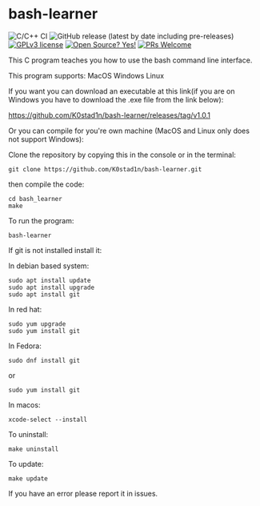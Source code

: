 # bash-learner

![C/C++ CI](https://github.com/K0stad1n/bash_learner/workflows/C/C++%20CI/badge.svg)
![GitHub release (latest by date including pre-releases)](https://img.shields.io/github/v/release/K0stad1n/bash-learner?include_prereleases)
[![GPLv3 license](https://img.shields.io/badge/License-GPLv3-blue.svg)](http://perso.crans.org/besson/LICENSE.html)
[![Open Source? Yes!](https://badgen.net/badge/Open%20Source%20%3F/Yes%21/blue?icon=github)](https://github.com/Naereen/badges/)
[![PRs Welcome](https://img.shields.io/badge/PRs-welcome-brightgreen.svg)](http://makeapullrequest.com)

This C program teaches you how to use the bash command line interface.

This program supports:
MacOS
Windows
Linux

If you want you can download an executable at this link(if you are on Windows you have to download the .exe file from the link below):

https://github.com/K0stad1n/bash-learner/releases/tag/v1.0.1

Or you can compile for you're own machine (MacOS and Linux only does not support Windows):

Clone the repository by copying this in the console or in the terminal:
```
git clone https://github.com/K0stad1n/bash-learner.git
```
then compile the code:

```
cd bash_learner
make
```
To run the program:
```
bash-learner
```
If git is not installed install it:

In debian based system:
```
sudo apt install update
sudo apt install upgrade
sudo apt install git
```
In red hat:
```
sudo yum upgrade
sudo yum install git
```
In Fedora:
```
sudo dnf install git
```
or 
```
sudo yum install git
```
In macos:
```
xcode-select --install
```
To uninstall:
```
make uninstall
```
To update:
```
make update
```

If you have an error please report it in issues.
